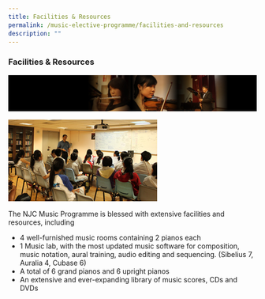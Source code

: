 ```yaml
---
title: Facilities & Resources
permalink: /music-elective-programme/facilities-and-resources
description: ""
---
```

### Facilities & Resources

![](/images/musicp2.png)

<img src="/images/musicp9.png" 
     style="width:60%">

The NJC Music Programme is blessed with extensive facilities and resources, including

*   4 well-furnished music rooms containing 2 pianos each
*   1 Music lab, with the most updated music software for composition, music notation, aural training, audio editing and sequencing. (Sibelius 7, Auralia 4, Cubase 6)
*   A total of 6 grand pianos and 6 upright pianos
*   An extensive and ever-expanding library of music scores, CDs and DVDs

